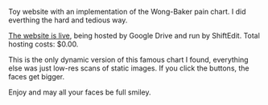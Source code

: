 
Toy website with an implementation of the Wong-Baker pain chart. I did everthing the hard and tedious way. 

[The website is live](https://ea0eaa22de669df91c9534893cbf78e2de274654-www.googledrive.com/host/0B9AtPXmoEFUzUFczMUNyTGFZclk/final/), being hosted by Google Drive and run by ShiftEdit. Total hosting costs: $0.00. 

This is the only dynamic version of this famous chart I found, everything else was just low-res scans of static images. If you click the buttons, the faces get bigger. 

Enjoy and may all your faces be full smiley.
